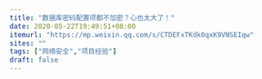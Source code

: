 ```yaml
---
title: "数据库密码配置项都不加密？心也太大了！"
date: 2020-05-22T19:49:51+08:00
itemurl: "https://mp.weixin.qq.com/s/CTDEFxTKdk0qxK9VNSEIqw"
sites: ""
tags: ["网络安全","项目经验"]
draft: false
---
```


